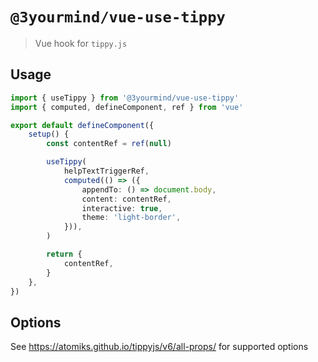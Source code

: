 # `@3yourmind/vue-use-tippy`

> Vue hook for `tippy.js`

## Usage

```typescript
import { useTippy } from '@3yourmind/vue-use-tippy'
import { computed, defineComponent, ref } from 'vue'

export default defineComponent({
	setup() {
		const contentRef = ref(null)

		useTippy(
			helpTextTriggerRef,
			computed(() => ({
				appendTo: () => document.body,
				content: contentRef,
				interactive: true,
				theme: 'light-border',
			})),
		)

		return {
			contentRef,
		}
	},
})
```

## Options

See <https://atomiks.github.io/tippyjs/v6/all-props/> for supported options
